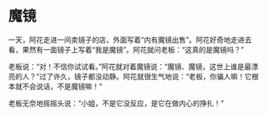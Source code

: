 # 魔镜

一天，阿花走进一间卖镜子的店，外面写着“内有魔镜出售”。阿花好奇地走进去看，果然有一面镜子上写着“我是魔镜”。阿花就问老板：“这真的是魔镜吗？” 

老板说：“对！不信你试试看。”阿花就对着魔镜说：“魔镜、魔镜，这世上谁是最漂亮的人？”过了许久，镜子都没动静。阿花就很生气地说：“老板，你骗人嘛！它根本就不会说话，不是魔镜嘛！” 

老板无奈地摇摇头说：“小姐，不是它没反应，是它在做内心的挣扎！”